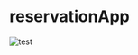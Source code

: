 # reservationApp
![test](https://user-images.githubusercontent.com/65781940/103775150-ab37ca80-5053-11eb-91b7-eab7bff8d8c0.gif)
